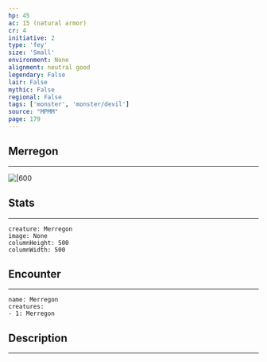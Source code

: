 ```yaml
---
hp: 45
ac: 15 (natural armor)
cr: 4
initiative: 2
type: 'fey'    
size: 'Small'
environment: None
alignment: neutral good
legendary: False
lair: False
mythic: False
regional: False
tags: ['monster', 'monster/devil']
source: "MPMM"
page: 179
---
```


## Merregon
---

![|600](D:/Program%20Files/5e.tools/img/bestiary/MPMM/Merregon.webp)

## Stats
---

```statblock
creature: Merregon
image: None
columnHeight: 500
columnWidth: 500
```

## Encounter
---

```encounter-table
name: Merregon
creatures:
- 1: Merregon
```

## Description
---




